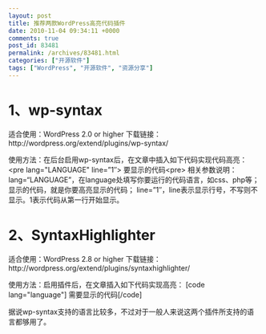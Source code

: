 ```yaml
---
layout: post
title: 推荐两款WordPress高亮代码插件
date: 2010-11-04 09:34:11 +0000
comments: true
post_id: 83481
permalink: /archives/83481.html
categories: ["开源软件"]
tags: ["WordPress", "开源软件", "资源分享"]
---
```


<h1>1、wp-syntax</h1>
适合使用：WordPress 2.0 or higher
下载链接：http://wordpress.org/extend/plugins/wp-syntax/

使用方法：在后台启用wp-syntax后，在文章中插入如下代码实现代码高亮：
&lt;pre lang="LANGUAGE" line=”1″&gt; 要显示的代码&lt;pre&gt;
相关参数说明：
lang=“LANGUAGE”，在language处填写你要运行的代码语言，如css、php等；
显示的代码，就是你要高亮显示的代码；
line=”1″，line表示显示行号，不写则不显示。1表示代码从第一行开始显示。
<h1>2、SyntaxHighlighter</h1>
适合使用：WordPress 2.8 or higher
下载链接：http://wordpress.org/extend/plugins/syntaxhighlighter/

使用方法：启用插件后，在文章插入如下代码实现高亮：
[code lang="language"] 需要显示的代码[/code]

据说wp-syntax支持的语言比较多，不过对于一般人来说这两个插件所支持的语言都够用了。
